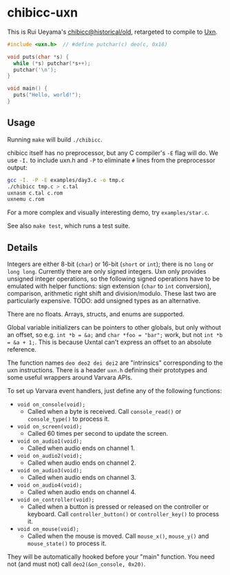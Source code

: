 # chibicc-uxn

This is Rui Ueyama's [chibicc@historical/old](https://github.com/rui314/chibicc/tree/historical/old), retargeted to compile to [Uxn](https://100r.co/site/uxn.html).

```c
#include <uxn.h>  // #define putchar(c) deo(c, 0x18)

void puts(char *s) {
  while (*s) putchar(*s++);
  putchar('\n');
}

void main() {
  puts("Hello, world!");
}
```

## Usage

Running `make` will build `./chibicc`.

chibicc itself has no preprocessor, but any C compiler's `-E` flag will do. We use `-I.` to include uxn.h and `-P` to eliminate `#` lines from the preprocessor output:

```sh
gcc -I. -P -E examples/day3.c -o tmp.c
./chibicc tmp.c > c.tal
uxnasm c.tal c.rom
uxnemu c.rom
```

For a more complex and visually interesting demo, try `examples/star.c`.

See also `make test`, which runs a test suite.

## Details

Integers are either 8-bit (`char`) or 16-bit (`short` or `int`); there is no `long` or `long long`. Currently there are only signed integers. Uxn only provides unsigned integer operations, so the following signed operations have to be emulated with helper functions: sign extension (`char` to `int` conversion), comparison, arithmetic right shift and division/modulo. These last two are particularly expensive. TODO: add unsigned types as an alternative.

There are no floats. Arrays, structs, and enums are supported.

Global variable initializers can be pointers to other globals, but only without an offset, so e.g. `int *b = &a;` and `char *foo = "bar";` work, but not `int *b = &a + 1;`. This is because Uxntal can't express an offset to an absolute reference.

The function names `deo deo2 dei dei2` are "intrinsics" corresponding to the uxn instructions. There is a header `uxn.h` defining their prototypes and some useful wrappers around Varvara APIs.

To set up Varvara event handlers, just define any of the following functions:

- `void on_console(void);`
  - Called when a byte is received. Call `console_read()` or `console_type()` to process it.
- `void on_screen(void);`
  - Called 60 times per second to update the screen.
- `void on_audio1(void);`
  - Called when audio ends on channel 1.
- `void on_audio2(void);`
  - Called when audio ends on channel 2.
- `void on_audio3(void);`
  - Called when audio ends on channel 3.
- `void on_audio4(void);`
  - Called when audio ends on channel 4.
- `void on_controller(void);`
  - Called when a button is pressed or released on the controller or keyboard. Call `controller_button()` or `controller_key()` to process it.
- `void on_mouse(void);`
  - Called when the mouse is moved. Call `mouse_x()`, `mouse_y()` and `mouse_state()` to process it.

They will be automatically hooked before your "main" function. You need not (and must not) call `deo2(&on_console, 0x20)`.
